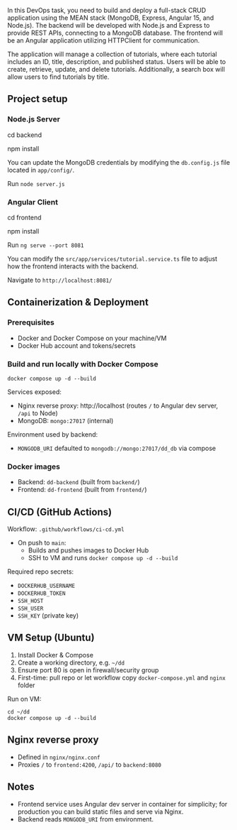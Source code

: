 In this DevOps task, you need to build and deploy a full-stack CRUD application using the MEAN stack (MongoDB, Express, Angular 15, and Node.js). The backend will be developed with Node.js and Express to provide REST APIs, connecting to a MongoDB database. The frontend will be an Angular application utilizing HTTPClient for communication.  

The application will manage a collection of tutorials, where each tutorial includes an ID, title, description, and published status. Users will be able to create, retrieve, update, and delete tutorials. Additionally, a search box will allow users to find tutorials by title.

## Project setup

### Node.js Server

cd backend

npm install

You can update the MongoDB credentials by modifying the `db.config.js` file located in `app/config/`.

Run `node server.js`

### Angular Client

cd frontend

npm install

Run `ng serve --port 8081`

You can modify the `src/app/services/tutorial.service.ts` file to adjust how the frontend interacts with the backend.

Navigate to `http://localhost:8081/`

## Containerization & Deployment

### Prerequisites
- Docker and Docker Compose on your machine/VM
- Docker Hub account and tokens/secrets

### Build and run locally with Docker Compose

```
docker compose up -d --build
```

Services exposed:
- Nginx reverse proxy: http://localhost (routes `/` to Angular dev server, `/api` to Node)
- MongoDB: `mongo:27017` (internal)

Environment used by backend:
- `MONGODB_URI` defaulted to `mongodb://mongo:27017/dd_db` via compose

### Docker images
- Backend: `dd-backend` (built from `backend/`)
- Frontend: `dd-frontend` (built from `frontend/`)

## CI/CD (GitHub Actions)

Workflow: `.github/workflows/ci-cd.yml`
- On push to `main`:
  - Builds and pushes images to Docker Hub
  - SSH to VM and runs `docker compose up -d --build`

Required repo secrets:
- `DOCKERHUB_USERNAME`
- `DOCKERHUB_TOKEN`
- `SSH_HOST`
- `SSH_USER`
- `SSH_KEY` (private key)

## VM Setup (Ubuntu)
1. Install Docker & Compose
2. Create a working directory, e.g. `~/dd`
3. Ensure port 80 is open in firewall/security group
4. First-time: pull repo or let workflow copy `docker-compose.yml` and `nginx` folder

Run on VM:
```
cd ~/dd
docker compose up -d --build
```

## Nginx reverse proxy
- Defined in `nginx/nginx.conf`
- Proxies `/` to `frontend:4200`, `/api/` to `backend:8080`

## Notes
- Frontend service uses Angular dev server in container for simplicity; for production you can build static files and serve via Nginx.
- Backend reads `MONGODB_URI` from environment.
